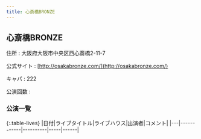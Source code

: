 ```yaml
---
title: 心斎橋BRONZE
---
```

## 心斎橋BRONZE


住所
:    大阪府大阪市中央区西心斎橋2-11-7

公式サイト
:    [http://osakabronze.com/](http://osakabronze.com/)

キャパ
:    222

公演回数
: 


### 公演一覧

{:.table-lives}
|日付|ライブタイトル|ライブハウス|出演者|コメント|
|---|------------|----------|-----|------|
